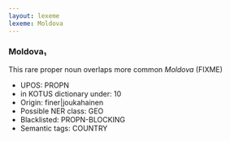 ```yaml
---
layout: lexeme
lexeme: Moldova
---
```


###  Moldova₁

This rare proper noun overlaps more common *Moldova* (FIXME)
* UPOS:  PROPN
* in KOTUS dictionary under:  10
* Origin:  finer|joukahainen
* Possible NER class:  GEO
* Blacklisted:  PROPN-BLOCKING
* Semantic tags:  COUNTRY

